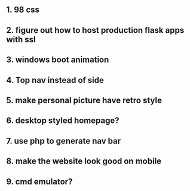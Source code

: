 ## 1. 98 css
## 2. figure out how to host production flask apps with ssl
## 3. windows boot animation
## 4. Top nav instead of side
## 5. make personal picture have retro style
## 6. desktop styled homepage?
## 7. use php to generate nav bar
## 8. make the website look good on mobile 
## 9. cmd emulator?